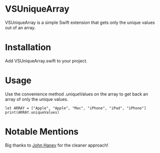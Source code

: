 VSUniqueArray
============


VSUniqueArray is a simple Swift extension that gets only the unique values out of an array.


Installation
============


Add VSUniqueArray.swift to your project.


Usage
=====

Use the convenience method .uniqueValues on the array to get back an array of only the unique values.

```
let ARRAY = ["Apple", "Apple", "Mac", "iPhone", "iPad", "iPhone"]
print(ARRAY.uniqueValues)
```

Notable Mentions
================

Big thanks to [John Haney](https://twitter.com/johnhaney) for the cleaner approach!
